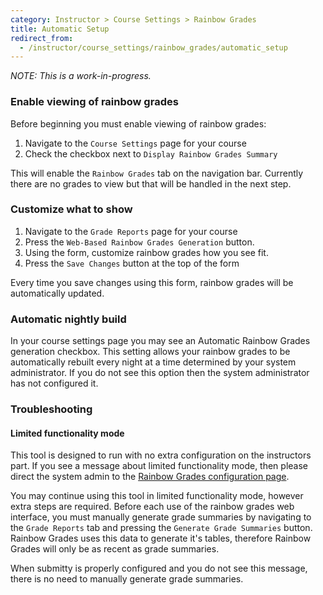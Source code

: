 ```yaml
---
category: Instructor > Course Settings > Rainbow Grades
title: Automatic Setup
redirect_from:
  - /instructor/course_settings/rainbow_grades/automatic_setup
---
```


_NOTE:  This is a work-in-progress._

### Enable viewing of rainbow grades

Before beginning you must enable viewing of rainbow grades:

1. Navigate to the ```Course Settings``` page for your course
1. Check the checkbox next to ```Display Rainbow Grades Summary```

This will enable the ```Rainbow Grades``` tab on the navigation bar.  Currently there are no grades to view but that will be handled in the next step.

### Customize what to show

1. Navigate to the ```Grade Reports``` page for your course
1. Press the ```Web-Based Rainbow Grades Generation``` button.
1. Using the form, customize rainbow grades how you see fit.
1. Press the ```Save Changes``` button at the top of the form

Every time you save changes using this form, rainbow grades will be automatically updated.

### Automatic nightly build

In your course settings page you may see an Automatic Rainbow Grades generation checkbox.  This setting allows your 
rainbow grades to be automatically rebuilt every night at a time determined by your system administrator.  If you do not
see this option then the system administrator has not configured it.

### Troubleshooting

#### Limited functionality mode

This tool is designed to run with no extra configuration on the instructors part.  If you see a message about 
limited functionality mode, then please direct the system admin to the
[Rainbow Grades configuration page](/sysadmin/configuration/rainbow_grades).

You may continue using this tool in limited functionality mode, however extra steps are required.  Before each use
of the rainbow grades web interface, you must manually generate grade summaries by navigating to the ```Grade Reports``` 
tab and pressing the ```Generate Grade Summaries``` button.  Rainbow Grades uses this data to generate it's tables, 
therefore Rainbow Grades will only be as recent as grade summaries.

When submitty is properly configured and you do not see this message, there is no need to manually generate grade 
summaries.
